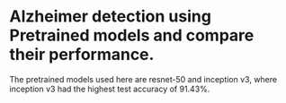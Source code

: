 # Alzheimer detection using Pretrained models and compare their performance.
The pretrained models used here are resnet-50 and inception v3, where inception v3 had the highest test accuracy of 91.43%.
